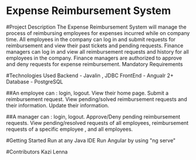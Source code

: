 # Expense Reimbursement System

#Project Description
The Expense Reimbursement System will manage the process of reimbursing employees for expenses incurred while on company time. 
All employees in the company can log in and submit requests for reimbursement and view their past tickets and pending requests. 
Finance managers can log in and view all reimbursement requests and history for all employees in the company. 
Finance managers are authorized to approve and deny requests for expense reimbursement. Mandatory Requirements 

#Technologies Used
Backend - Javalin , JDBC
FrontEnd - Angualr 2+
Database -  PostgreSQL


##An employee can :
login, logout.
View their home page.
Submit a reimbursement request.
View pending/solved reimbursement requests and their information.
Update their information.

##A manager can :
login, logout.
Approve/Deny pending reimbursement requests.
View pending/resolved requests of all employees, reimbursement requests of a specific employee , and all employees.

#Getting Started
Run at any Java IDE
Run Angular by using "ng serve"

#Contributors
Kazi Lenna
